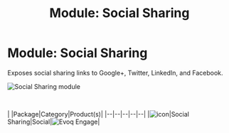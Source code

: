 ﻿---
uid: module-social-sharing
locale: en
title: "Module: Social Sharing"
dnnversion: 09.02.00
related-topics: module-activities,module-activity-stream,module-answers,module-blogs,module-challenges,module-discussions,module-group-directory,module-group-spaces,module-ideas,module-journal,module-latest-challenges,module-leaderboard,module-member-directory,module-message-center,module-my-status,module-profile-dashboard,module-social-groups,module-related-content,module-social-events,module-user-badges,module-wiki
---

# Module: Social Sharing

Exposes social sharing links to Google+, Twitter, LinkedIn, and Facebook.

  

![Social Sharing module](/images/scr-module-SocialSharing.png)

  

 

|  |Package|Category|Product(s)|
|--|--|--|--|--|
|![icon](/images/ico-module-socialsharing.png)|Social Sharing|Social|![Evoq Engage](/images/ico-evoq-engage.png)|
